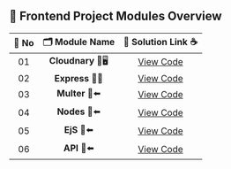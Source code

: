 ## 🧩 Frontend Project Modules Overview

| 🔢 **No** | 🗂️ **Module Name**                | 🔗 **Solution Link** ☕ |
|:--------:|:----------------------------------:|:----------------------:|
| 01       | **Cloudnary** 🎨🖥️                  | [View Code](https://github.com/Sangram03/Hackthons-Ideas-used/tree/main/Backend/Cloudnary) |
| 02       | **Express** 🧠🔧                    | [View Code](https://github.com/Sangram03/Hackthons-Ideas-used/tree/main/Backend/Express) |
| 03       | **Multer** 🔫⬅️                     |  [View Code](#) |
| 04       | **Nodes** 🔫⬅️                     |  [View Code](#) |
| 05       | **EjS** 🔫⬅️                     |  [View Code](#) |
| 06       | **API** 🔫⬅️                     |  [View Code](#) |
